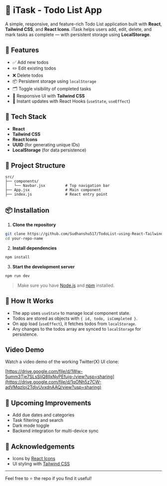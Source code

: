 # 📝 iTask - Todo List App

A simple, responsive, and feature-rich Todo List application built with **React**, **Tailwind CSS**, and **React Icons**. iTask helps users add, edit, delete, and mark tasks as complete — with persistent storage using **LocalStorage**.

## 🌟 Features

- ✅ Add new todos  
- ✏️ Edit existing todos  
- ❌ Delete todos  
- 📦 Persistent storage using `localStorage`  
- 🗂️ Toggle visibility of completed tasks  
- 🎨 Responsive UI with **Tailwind CSS**  
- 🔄 Instant updates with React Hooks (`useState`, `useEffect`)  

## 🚀 Tech Stack

- **React**
- **Tailwind CSS**
- **React Icons**
- **UUID** (for generating unique IDs)
- **LocalStorage** (for data persistence)

## 📁 Project Structure

```
src/
├── components/
│   └── Navbar.jsx         # Top navigation bar
├── App.jsx                # Main component
├── index.js               # React entry point
```

## 📦 Installation

1. **Clone the repository**
```bash
git clone https://github.com/Sudhanshu517/TodoList-using-React-Tailwind-and-React-Icons
cd your-repo-name
```

2. **Install dependencies**
```bash
npm install
```

3. **Start the development server**
```bash
npm run dev
```

> Make sure you have [Node.js](https://nodejs.org/) and [npm](https://www.npmjs.com/) installed.

## 🧠 How It Works

- The app uses `useState` to manage local component state.
- Todos are stored as objects with `{ id, todo, isCompleted }`.
- On app load (`useEffect`), it fetches todos from `localStorage`.
- Any changes to the todos array are synced to `localStorage` for persistence.

## Video Demo

Watch a video demo of the working Twitter(X) UI clone:<br>

[https://drive.google.com/file/d/1Ww-5umm3Tje7SLsSliQ8IlxNyPEfujq-/view?usp=sharing](https://drive.google.com/file/d/1qONh5z7CW-adVMqzIoj2TdjvUvxdnAAQ/view?usp=sharing)

## 📌 Upcoming Improvements

- Add due dates and categories
- Task filtering and search
- Dark mode toggle
- Backend integration for multi-device sync


## 🙌 Acknowledgements

- Icons by [React Icons](https://react-icons.github.io/react-icons/)
- UI styling with [Tailwind CSS](https://tailwindcss.com/)

---

Feel free to ⭐ the repo if you find it useful!
